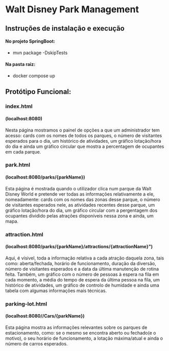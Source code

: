 # Walt Disney Park Management

## Instruções de instalação e execução

#### No projeto SpringBoot:
- mvn package -DskipTests

#### Na pasta raiz:
- docker compose up





##  Protótipo Funcional:



### index.html
#### (localhost:8080)


Nesta página mostramos o painel de opções a que um administrador tem acesso: cards com os nomes de todos os parques, o número de visitantes esperados para o dia, um histórico de atividades, um gráfico lotação/hora do dia e ainda um gráfico circular que mostra a percentagem de ocupantes em cada parque.

### park.html
#### (localhost:8080/parks/{parkName})

Esta página é mostrada quando o utilizador clica num parque da Walt Disney World e pretende ver todas as informações relativamente a ele, nomeadamente: cards com os nomes das zonas desse parque, o número de visitantes esperados nele, as atividades recentes desse parque, um gráfico lotação/hora do dia, um gráfico circular com a pergentagem dos ocupantes dividido pelas atrações disponíveis nessa zona e ainda, um mapa.

### attraction.html 
#### (localhost:8080/parks/{parkName}/attractions/{attractionName}")

Aqui, é vísivel, toda a informação relativa a cada atração daquela zona, tais como: aberta/fechada, horário de funcionamento, duração da diversão, número de visitantes esperados e a data da última manutenção de rotina feita. Também, um gráfico com o número de pessoas à espera na fila em cada momento, a média do tempo de espera da última pessoa na fila, um histórico de atividades, um gráfico de controlo de humidade e ainda uma tabela com algumas informações mais técnicas. 

### parking-lot.html 
#### (localhost:8080//Cars/{parkName})

Esta página mostra as informações relevantes sobre os parques de estacionamento, como: se o mesmo se encontra aberto ou fechado(e o motivo), o seu horário de funcionamento, a lotação máxima/atual e ainda o número de carros esperados.
